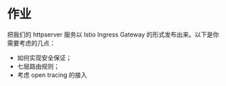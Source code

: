 <!--
 * @Description: 
 * @Author: neozhang
 * @Date: 2022-01-19 23:23:31
 * @LastEditors: neozhang
 * @LastEditTime: 2022-01-19 23:23:31
-->
# 作业  

把我们的 httpserver 服务以 Istio Ingress Gateway 的形式发布出来。以下是你需要考虑的几点：  

- 如何实现安全保证；  
- 七层路由规则；  
- 考虑 open tracing 的接入  